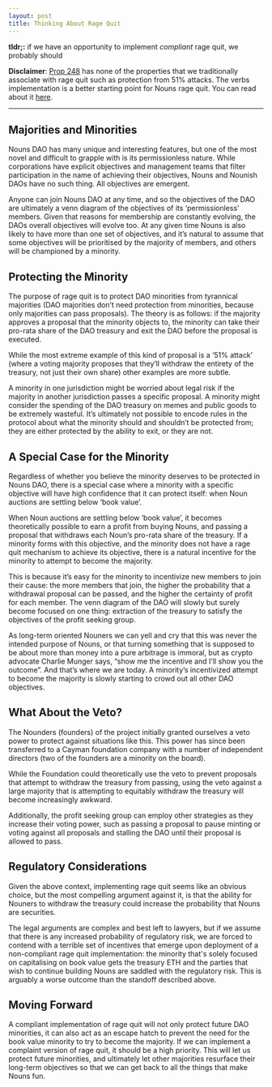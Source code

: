 ```yaml
---
layout: post
title: Thinking About Rage Quit
---
```


**tldr;:** if we have an opportunity to implement *compliant* rage quit, we probably should

**Disclaimer**: [Prop 248](https://nouns.wtf/vote/248) has none of the properties that we traditionally associate with rage quit such as protection from 51% attacks. The verbs implementation is a better starting point for Nouns rage quit. You can read about it [here](https://hackmd.io/jctHoCh0STORZGyJIQKpMA?view).

<hr/>

## Majorities and Minorities 

Nouns DAO has many unique and interesting features, but one of the most novel and difficult to grapple with is its permissionless nature. While corporations have explicit objectives and management teams that filter participation in the name of achieving their objectives, Nouns and Nounish DAOs have no such thing. All objectives are emergent. 

Anyone can join Nouns DAO at any time, and so the objectives of the DAO are ultimately a venn diagram of the objectives of its ‘permissionless’ members. Given that reasons for membership are constantly evolving, the DAOs overall objectives will evolve too. At any given time Nouns is also likely to have more than one set of objectives, and it’s natural to assume that some objectives will be prioritised by the majority of members, and others will be championed by a minority.

## Protecting the Minority

The purpose of rage quit is to protect DAO minorities from tyrannical majorities (DAO majorities don’t need protection from minorities, because only majorities can pass proposals). The theory is as follows: if the majority approves a proposal that the minority objects to, the minority can take their pro-rata share of the DAO treasury and exit the DAO before the proposal is executed.

While the most extreme example of this kind of proposal is a ‘51% attack’ (where a voting majority proposes that they’ll withdraw the entirety of the treasury, not just their own share) other examples are more subtle.

A minority in one jurisdiction might be worried about legal risk if the majority in another jurisdiction passes a specific proposal. A minority might consider the spending of the DAO treasury on memes and public goods to be extremely wasteful. It’s ultimately not possible to encode rules in the protocol about what the minority should and shouldn’t be protected from; they are either protected by the ability to exit, or they are not.

## A Special Case for the Minority

Regardless of whether you believe the minority deserves to be protected in Nouns DAO, there is a special case where a minority with a specific objective will have high confidence that it can protect itself: when Noun auctions are settling below ‘book value’. 

When Noun auctions are settling below ‘book value’, it becomes theoretically possible to earn a profit from buying Nouns, and passing a proposal that withdraws each Noun’s pro-rata share of the treasury. If a minority forms with this objective, and the minority does not have a rage quit mechanism to achieve its objective, there is a natural incentive for the minority to attempt to become the majority.

This is because it’s easy for the minority to incentivize new members to join their cause: the more members that join, the higher the probability that a withdrawal proposal can be passed, and the higher the certainty of profit for each member. The venn diagram of the DAO will slowly but surely become focused on one thing: extraction of the treasury to satisfy the objectives of the profit seeking group.

As long-term oriented Nouners we can yell and cry that this was never the intended purpose of Nouns, or that turning something that is supposed to be about more than money into a pure arbitrage is immoral, but as crypto advocate Charlie Munger says, “show me the incentive and I'll show you the outcome”. And that’s where we are today. A minority’s incentivized attempt to become the majority is slowly starting to crowd out all other DAO objectives.

## What About the Veto?

The Nounders (founders) of the project initially granted ourselves a veto power to protect against situations like this. This power has since been transferred to a Cayman foundation company with a number of independent directors (two of the founders are a minority on the board). 

While the Foundation could theoretically use the veto to prevent proposals that attempt to withdraw the treasury from passing, using the veto against a large majority that is attempting to equitably withdraw the treasury will become increasingly awkward.

Additionally, the profit seeking group can employ other strategies as they increase their voting power, such as passing a proposal to pause minting or voting against all proposals and stalling the DAO until their proposal is allowed to pass.

## Regulatory Considerations

Given the above context, implementing rage quit seems like an obvious choice, but the most compelling argument against it, is that the ability for Nouners to withdraw the treasury could increase the probability that Nouns are securities. 

The legal arguments are complex and best left to lawyers, but if we assume that there is any increased probability of regulatory risk, we are forced to contend with a terrible set of incentives that emerge upon deployment of a non-compliant rage quit implementation: the minority that's solely focused on capitalising on book value gets the treasury ETH and the parties that wish to continue building Nouns are saddled with the regulatory risk. This is arguably a worse outcome than the standoff described above.

## Moving Forward

A compliant implementation of rage quit will not only protect future DAO minorities, it can also act as an escape hatch to prevent the need for the book value minority to try to become the majority. If we can implement a complaint version of rage quit, it should be a high priority. This will let us protect future minorities, and ultimately let other majorities resurface their long-term objectives so that we can get back to all the things that make Nouns fun.
